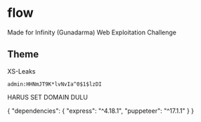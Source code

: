 # flow
Made for Infinity (Gunadarma) Web Exploitation Challenge

## Theme
XS-Leaks
```
admin:HHNmJT9K*lvNvIa^0$1$lzDI
```
HARUS SET DOMAIN DULU

{
    "dependencies": {
      "express": "^4.18.1",
      "puppeteer": "^17.1.1"
    }
}